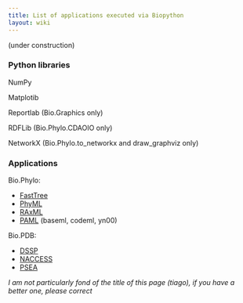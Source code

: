 ```yaml
---
title: List of applications executed via Biopython
layout: wiki
---
```


(under construction)

### Python libraries

NumPy

Matplotib

Reportlab (Bio.Graphics only)

RDFLib (Bio.Phylo.CDAOIO only)

NetworkX (Bio.Phylo.to\_networkx and draw\_graphviz only)

### Applications

Bio.Phylo:

-   [FastTree](http://www.microbesonline.org/fasttree/)
-   [PhyML](http://www.atgc-montpellier.fr/phyml/)
-   [RAxML](http://sco.h-its.org/exelixis/web/software/raxml/index.html)
-   [PAML](http://abacus.gene.ucl.ac.uk/software/) (baseml,
    codeml, yn00)

Bio.PDB:

-   [DSSP](http://swift.cmbi.ru.nl/gv/dssp/)
-   [NACCESS](http://www.e-lucid.com/i/software/bioinformatics/naccess.html)
-   [PSEA](ftp://ftp.lmcp.jussieu.fr/pub/sincris/software/protein/p-sea/)

*I am not particularly fond of the title of this page (tiago), if you
have a better one, please correct*
